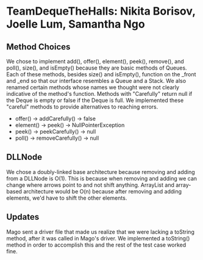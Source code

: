 # TeamDequeTheHalls: Nikita Borisov, Joelle Lum, Samantha Ngo
## Method Choices
We chose to implement add(), offer(), element(), peek(), remove(), and poll(), size(), and isEmpty() because they are basic methods of Queues.
Each of these methods, besides size() and isEmpty(), function on the _front and _end so that our interface resembles a Queue and a Stack.
We also renamed certain methods whose names we thought were not clearly indicative of the method's function. Methods with "Carefully" return null if the Deque is empty or false if the Deque is full. We implemented these "careful" methods to provide alternatives to reaching errors.
* offer() -> addCarefully() -> false
* element() -> peek() -> NullPointerException
* peek()  -> peekCarefully() -> null
* poll() -> removeCarefully() -> null
## DLLNode
We chose a doubly-linked base architecture because removing and adding from a DLLNode is O(1). This is because when removing and adding we can change where arrows point to and not shift anything. ArrayList and array-based architecture would be O(n) because after removing and adding elements, we'd have to shift the other elements. 
## Updates
Mago sent a driver file that made us realize that we were lacking a toString method, after it was called in Mago's driver. We implemented a toString() method in order to accomplish this and the rest of the test case worked fine.
